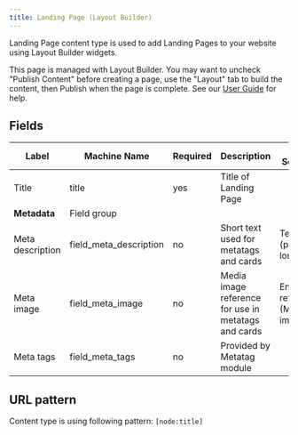 ```yaml
---
title: Landing Page (Layout Builder)
---
```


Landing Page content type is used to add Landing Pages to your website using Layout Builder widgets.

This page is managed with Layout Builder. You may want to uncheck "Publish Content" before creating a page, use the "Layout" tab to build the content, then Publish when the page is complete. See our [User Guide](../../user-documentation/layout-builder) for help.

## Fields

| Label            | Machine Name           | Required | Description                                         | Field Settings                 | Notes |
|------------------|------------------------|----------|-----------------------------------------------------|--------------------------------|-------|
| Title            | title                  | yes      | Title of Landing Page                               |                                |       | |
| **Metadata**     | Field group            |
| Meta description | field_meta_description | no       | Short text used for metatags and cards              | Text (plain, long)             |       |
| Meta image       | field_meta_image       | no       | Media image reference for use in metatags and cards | Entity reference (Media image) |       |
| Meta tags        | field_meta_tags        | no       | Provided by Metatag module                          |                                |       |

## URL pattern

Content type is using following pattern: `[node:title]`
